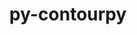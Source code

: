 ---
title: "py-contourpy"
layout: cache
categories: [package, develop]
meta: {"versions": ["1.0.5"], "compilers": ["gcc@=11.1.0", "gcc@=11.3.0", "gcc@=7.3.1", "gcc@=7.5.0"], "oss": ["amzn2", "ubuntu18.04", "ubuntu20.04", "ubuntu22.04"], "platforms": ["linux"], "targets": ["ivybridge", "ppc64le", "x86_64", "x86_64_v3", "x86_64_v4"], "stacks": ["data-vis-sdk", "e4s", "e4s-power", "ml-linux-x86_64-cpu", "ml-linux-x86_64-cuda", "radiuss"], "num_specs": 46, "num_specs_by_stack": {"radiuss": 18, "e4s-power": 3, "data-vis-sdk": 6, "e4s": 4, "ml-linux-x86_64-cuda": 3, "ml-linux-x86_64-cpu": 3}}
spec_details: [{"hash": "4tmyp6l4gtoj4jbentsswxahk4llx35r", "compiler": "gcc@=7.3.1", "versions": ["1.0.5"], "os": "amzn2", "platform": "linux", "target": "ivybridge", "variants": ["build_system=python_pip"], "stacks": [], "size": "-", "tarball": "https://binaries.spack.io/develop/build_cache/linux-amzn2-ivybridge/gcc-7.3.1/py-contourpy-1.0.5/linux-amzn2-ivybridge-gcc-7.3.1-py-contourpy-1.0.5-4tmyp6l4gtoj4jbentsswxahk4llx35r.spack"}, {"hash": "d3twpw7pyseudreiqknelzcj57jjb5ou", "compiler": "gcc@=7.3.1", "versions": ["1.0.5"], "os": "amzn2", "platform": "linux", "target": "ivybridge", "variants": ["build_system=python_pip"], "stacks": [], "size": "-", "tarball": "https://binaries.spack.io/develop/build_cache/linux-amzn2-ivybridge/gcc-7.3.1/py-contourpy-1.0.5/linux-amzn2-ivybridge-gcc-7.3.1-py-contourpy-1.0.5-d3twpw7pyseudreiqknelzcj57jjb5ou.spack"}, {"hash": "zu7qdibolcnhfjbespneosrltwxltcms", "compiler": "gcc@=7.3.1", "versions": ["1.0.5"], "os": "amzn2", "platform": "linux", "target": "ivybridge", "variants": ["build_system=python_pip"], "stacks": [], "size": "-", "tarball": "https://binaries.spack.io/develop/build_cache/linux-amzn2-ivybridge/gcc-7.3.1/py-contourpy-1.0.5/linux-amzn2-ivybridge-gcc-7.3.1-py-contourpy-1.0.5-zu7qdibolcnhfjbespneosrltwxltcms.spack"}, {"hash": "gyf6uri3hktu63gkxrhbd5lapqp52kzz", "compiler": "gcc@=7.3.1", "versions": ["1.0.5"], "os": "amzn2", "platform": "linux", "target": "x86_64_v3", "variants": ["build_system=python_pip"], "stacks": [], "size": "-", "tarball": "https://binaries.spack.io/develop/build_cache/linux-amzn2-x86_64_v3/gcc-7.3.1/py-contourpy-1.0.5/linux-amzn2-x86_64_v3-gcc-7.3.1-py-contourpy-1.0.5-gyf6uri3hktu63gkxrhbd5lapqp52kzz.spack"}, {"hash": "uzxvkfpeh53anbht3ke37ecxdzmazi2s", "compiler": "gcc@=7.3.1", "versions": ["1.0.5"], "os": "amzn2", "platform": "linux", "target": "x86_64_v3", "variants": ["build_system=python_pip"], "stacks": [], "size": "-", "tarball": "https://binaries.spack.io/develop/build_cache/linux-amzn2-x86_64_v3/gcc-7.3.1/py-contourpy-1.0.5/linux-amzn2-x86_64_v3-gcc-7.3.1-py-contourpy-1.0.5-uzxvkfpeh53anbht3ke37ecxdzmazi2s.spack"}, {"hash": "czxe5x6h3awupss2catz5wv6nb77pzho", "compiler": "gcc@=7.3.1", "versions": ["1.0.5"], "os": "amzn2", "platform": "linux", "target": "x86_64_v3", "variants": ["build_system=python_pip"], "stacks": [], "size": "-", "tarball": "https://binaries.spack.io/develop/build_cache/linux-amzn2-x86_64_v3/gcc-7.3.1/py-contourpy-1.0.5/linux-amzn2-x86_64_v3-gcc-7.3.1-py-contourpy-1.0.5-czxe5x6h3awupss2catz5wv6nb77pzho.spack"}, {"hash": "2fbp7prlaz45kx5mehhhxh3vkfsrlw32", "compiler": "gcc@=7.3.1", "versions": ["1.0.5"], "os": "amzn2", "platform": "linux", "target": "x86_64_v3", "variants": [], "stacks": [], "size": "-", "tarball": "https://binaries.spack.io/develop/build_cache/linux-amzn2-x86_64_v3/gcc-7.3.1/py-contourpy-1.0.5/linux-amzn2-x86_64_v3-gcc-7.3.1-py-contourpy-1.0.5-2fbp7prlaz45kx5mehhhxh3vkfsrlw32.spack"}, {"hash": "ng7gv46jyxpjyifsdnfonmeus7o6egpp", "compiler": "gcc@=7.3.1", "versions": ["1.0.5"], "os": "amzn2", "platform": "linux", "target": "x86_64_v3", "variants": ["build_system=python_pip"], "stacks": [], "size": "-", "tarball": "https://binaries.spack.io/develop/build_cache/linux-amzn2-x86_64_v3/gcc-7.3.1/py-contourpy-1.0.5/linux-amzn2-x86_64_v3-gcc-7.3.1-py-contourpy-1.0.5-ng7gv46jyxpjyifsdnfonmeus7o6egpp.spack"}, {"hash": "5lyrasgvsbedmkgpuulcj4mtkenxgxyk", "compiler": "gcc@=7.3.1", "versions": ["1.0.5"], "os": "amzn2", "platform": "linux", "target": "x86_64_v3", "variants": ["build_system=python_pip"], "stacks": [], "size": "-", "tarball": "https://binaries.spack.io/develop/build_cache/linux-amzn2-x86_64_v3/gcc-7.3.1/py-contourpy-1.0.5/linux-amzn2-x86_64_v3-gcc-7.3.1-py-contourpy-1.0.5-5lyrasgvsbedmkgpuulcj4mtkenxgxyk.spack"}, {"hash": "awxgd4nvnjhopmyer46bf6s3ktzpj6oc", "compiler": "gcc@=7.3.1", "versions": ["1.0.5"], "os": "amzn2", "platform": "linux", "target": "x86_64_v3", "variants": [], "stacks": [], "size": "-", "tarball": "https://binaries.spack.io/develop/build_cache/linux-amzn2-x86_64_v3/gcc-7.3.1/py-contourpy-1.0.5/linux-amzn2-x86_64_v3-gcc-7.3.1-py-contourpy-1.0.5-awxgd4nvnjhopmyer46bf6s3ktzpj6oc.spack"}, {"hash": "7f6q7xxdov75cbnlhcyy4vxrkf22qnup", "compiler": "gcc@=7.3.1", "versions": ["1.0.5"], "os": "amzn2", "platform": "linux", "target": "x86_64_v4", "variants": [], "stacks": [], "size": "-", "tarball": "https://binaries.spack.io/develop/build_cache/linux-amzn2-x86_64_v4/gcc-7.3.1/py-contourpy-1.0.5/linux-amzn2-x86_64_v4-gcc-7.3.1-py-contourpy-1.0.5-7f6q7xxdov75cbnlhcyy4vxrkf22qnup.spack"}, {"hash": "6cbp4nkkl2ogxqn7xrd523igzrrvz6tz", "compiler": "gcc@=7.5.0", "versions": ["1.0.5"], "os": "ubuntu18.04", "platform": "linux", "target": "x86_64", "variants": ["build_system=python_pip"], "stacks": ["radiuss"], "size": "-", "tarball": "https://binaries.spack.io/develop/build_cache/linux-ubuntu18.04-x86_64/gcc-7.5.0/py-contourpy-1.0.5/linux-ubuntu18.04-x86_64-gcc-7.5.0-py-contourpy-1.0.5-6cbp4nkkl2ogxqn7xrd523igzrrvz6tz.spack"}, {"hash": "aadoalmrhos3htfwycnga6g7mtl56sys", "compiler": "gcc@=7.5.0", "versions": ["1.0.5"], "os": "ubuntu18.04", "platform": "linux", "target": "x86_64", "variants": ["build_system=python_pip"], "stacks": ["radiuss"], "size": "-", "tarball": "https://binaries.spack.io/develop/build_cache/linux-ubuntu18.04-x86_64/gcc-7.5.0/py-contourpy-1.0.5/linux-ubuntu18.04-x86_64-gcc-7.5.0-py-contourpy-1.0.5-aadoalmrhos3htfwycnga6g7mtl56sys.spack"}, {"hash": "bodyim44qhvezdidtqvrnbepbi5u7ssm", "compiler": "gcc@=7.5.0", "versions": ["1.0.5"], "os": "ubuntu18.04", "platform": "linux", "target": "x86_64", "variants": ["build_system=python_pip"], "stacks": ["radiuss"], "size": "-", "tarball": "https://binaries.spack.io/develop/build_cache/linux-ubuntu18.04-x86_64/gcc-7.5.0/py-contourpy-1.0.5/linux-ubuntu18.04-x86_64-gcc-7.5.0-py-contourpy-1.0.5-bodyim44qhvezdidtqvrnbepbi5u7ssm.spack"}, {"hash": "qptduyhlltvxvfchryjgfl6jnkvqm5ju", "compiler": "gcc@=7.5.0", "versions": ["1.0.5"], "os": "ubuntu18.04", "platform": "linux", "target": "x86_64", "variants": ["build_system=python_pip"], "stacks": ["radiuss"], "size": "-", "tarball": "https://binaries.spack.io/develop/build_cache/linux-ubuntu18.04-x86_64/gcc-7.5.0/py-contourpy-1.0.5/linux-ubuntu18.04-x86_64-gcc-7.5.0-py-contourpy-1.0.5-qptduyhlltvxvfchryjgfl6jnkvqm5ju.spack"}, {"hash": "wz53kgwuwcxsuem767tbs3zkhuttexhk", "compiler": "gcc@=7.5.0", "versions": ["1.0.5"], "os": "ubuntu18.04", "platform": "linux", "target": "x86_64", "variants": ["build_system=python_pip"], "stacks": ["radiuss"], "size": "-", "tarball": "https://binaries.spack.io/develop/build_cache/linux-ubuntu18.04-x86_64/gcc-7.5.0/py-contourpy-1.0.5/linux-ubuntu18.04-x86_64-gcc-7.5.0-py-contourpy-1.0.5-wz53kgwuwcxsuem767tbs3zkhuttexhk.spack"}, {"hash": "hi62k5xlid42jfiifcmhssdrljtv4zsd", "compiler": "gcc@=7.5.0", "versions": ["1.0.5"], "os": "ubuntu18.04", "platform": "linux", "target": "x86_64", "variants": ["build_system=python_pip"], "stacks": ["radiuss"], "size": "-", "tarball": "https://binaries.spack.io/develop/build_cache/linux-ubuntu18.04-x86_64/gcc-7.5.0/py-contourpy-1.0.5/linux-ubuntu18.04-x86_64-gcc-7.5.0-py-contourpy-1.0.5-hi62k5xlid42jfiifcmhssdrljtv4zsd.spack"}, {"hash": "s7vfnypsy7dyqacgsnmxgwhgxdn6oa6g", "compiler": "gcc@=7.5.0", "versions": ["1.0.5"], "os": "ubuntu18.04", "platform": "linux", "target": "x86_64", "variants": ["build_system=python_pip"], "stacks": ["radiuss"], "size": "-", "tarball": "https://binaries.spack.io/develop/build_cache/linux-ubuntu18.04-x86_64/gcc-7.5.0/py-contourpy-1.0.5/linux-ubuntu18.04-x86_64-gcc-7.5.0-py-contourpy-1.0.5-s7vfnypsy7dyqacgsnmxgwhgxdn6oa6g.spack"}, {"hash": "kzsdtt7ec22ulamqx3kbdgarcm64bnkq", "compiler": "gcc@=7.5.0", "versions": ["1.0.5"], "os": "ubuntu18.04", "platform": "linux", "target": "x86_64", "variants": ["build_system=python_pip"], "stacks": ["radiuss"], "size": "-", "tarball": "https://binaries.spack.io/develop/build_cache/linux-ubuntu18.04-x86_64/gcc-7.5.0/py-contourpy-1.0.5/linux-ubuntu18.04-x86_64-gcc-7.5.0-py-contourpy-1.0.5-kzsdtt7ec22ulamqx3kbdgarcm64bnkq.spack"}, {"hash": "5urzd6jxgwllxj6o6tmk4j4k5njj6bfi", "compiler": "gcc@=7.5.0", "versions": ["1.0.5"], "os": "ubuntu18.04", "platform": "linux", "target": "x86_64", "variants": ["build_system=python_pip"], "stacks": ["radiuss"], "size": "-", "tarball": "https://binaries.spack.io/develop/build_cache/linux-ubuntu18.04-x86_64/gcc-7.5.0/py-contourpy-1.0.5/linux-ubuntu18.04-x86_64-gcc-7.5.0-py-contourpy-1.0.5-5urzd6jxgwllxj6o6tmk4j4k5njj6bfi.spack"}, {"hash": "yl5nqtn35nmlw2xgbbpdpqcps4vncox4", "compiler": "gcc@=7.5.0", "versions": ["1.0.5"], "os": "ubuntu18.04", "platform": "linux", "target": "x86_64", "variants": [], "stacks": ["radiuss"], "size": "-", "tarball": "https://binaries.spack.io/develop/build_cache/linux-ubuntu18.04-x86_64/gcc-7.5.0/py-contourpy-1.0.5/linux-ubuntu18.04-x86_64-gcc-7.5.0-py-contourpy-1.0.5-yl5nqtn35nmlw2xgbbpdpqcps4vncox4.spack"}, {"hash": "56nobhihl644bl2aav6p4k7jwhsx4md2", "compiler": "gcc@=7.5.0", "versions": ["1.0.5"], "os": "ubuntu18.04", "platform": "linux", "target": "x86_64_v3", "variants": ["build_system=python_pip"], "stacks": ["radiuss"], "size": "-", "tarball": "https://binaries.spack.io/develop/build_cache/linux-ubuntu18.04-x86_64_v3/gcc-7.5.0/py-contourpy-1.0.5/linux-ubuntu18.04-x86_64_v3-gcc-7.5.0-py-contourpy-1.0.5-56nobhihl644bl2aav6p4k7jwhsx4md2.spack"}, {"hash": "fdlkmzfrxw7havm4iczdz3477lrb2qkg", "compiler": "gcc@=7.5.0", "versions": ["1.0.5"], "os": "ubuntu18.04", "platform": "linux", "target": "x86_64_v3", "variants": ["build_system=python_pip"], "stacks": ["radiuss"], "size": "-", "tarball": "https://binaries.spack.io/develop/build_cache/linux-ubuntu18.04-x86_64_v3/gcc-7.5.0/py-contourpy-1.0.5/linux-ubuntu18.04-x86_64_v3-gcc-7.5.0-py-contourpy-1.0.5-fdlkmzfrxw7havm4iczdz3477lrb2qkg.spack"}, {"hash": "5q2b4twvczpvdi3sdpr33jximzrryiu3", "compiler": "gcc@=7.5.0", "versions": ["1.0.5"], "os": "ubuntu18.04", "platform": "linux", "target": "x86_64_v3", "variants": ["build_system=python_pip"], "stacks": ["radiuss"], "size": "-", "tarball": "https://binaries.spack.io/develop/build_cache/linux-ubuntu18.04-x86_64_v3/gcc-7.5.0/py-contourpy-1.0.5/linux-ubuntu18.04-x86_64_v3-gcc-7.5.0-py-contourpy-1.0.5-5q2b4twvczpvdi3sdpr33jximzrryiu3.spack"}, {"hash": "ndfyphhphlgdzm6pnvcewmnuhdv5ygmg", "compiler": "gcc@=7.5.0", "versions": ["1.0.5"], "os": "ubuntu18.04", "platform": "linux", "target": "x86_64_v3", "variants": ["build_system=python_pip"], "stacks": ["radiuss"], "size": "-", "tarball": "https://binaries.spack.io/develop/build_cache/linux-ubuntu18.04-x86_64_v3/gcc-7.5.0/py-contourpy-1.0.5/linux-ubuntu18.04-x86_64_v3-gcc-7.5.0-py-contourpy-1.0.5-ndfyphhphlgdzm6pnvcewmnuhdv5ygmg.spack"}, {"hash": "bnb2dxbyaqtorcjwkq3uabylmxdjsyqm", "compiler": "gcc@=7.5.0", "versions": ["1.0.5"], "os": "ubuntu18.04", "platform": "linux", "target": "x86_64_v3", "variants": ["build_system=python_pip"], "stacks": ["radiuss"], "size": "-", "tarball": "https://binaries.spack.io/develop/build_cache/linux-ubuntu18.04-x86_64_v3/gcc-7.5.0/py-contourpy-1.0.5/linux-ubuntu18.04-x86_64_v3-gcc-7.5.0-py-contourpy-1.0.5-bnb2dxbyaqtorcjwkq3uabylmxdjsyqm.spack"}, {"hash": "owwpzxsllcmh75pgaaoekwscd75pg5cn", "compiler": "gcc@=7.5.0", "versions": ["1.0.5"], "os": "ubuntu18.04", "platform": "linux", "target": "x86_64_v3", "variants": ["build_system=python_pip"], "stacks": ["radiuss"], "size": "-", "tarball": "https://binaries.spack.io/develop/build_cache/linux-ubuntu18.04-x86_64_v3/gcc-7.5.0/py-contourpy-1.0.5/linux-ubuntu18.04-x86_64_v3-gcc-7.5.0-py-contourpy-1.0.5-owwpzxsllcmh75pgaaoekwscd75pg5cn.spack"}, {"hash": "4reonafht6b2pbvveqz4yrxbvrllr2ux", "compiler": "gcc@=7.5.0", "versions": ["1.0.5"], "os": "ubuntu18.04", "platform": "linux", "target": "x86_64_v3", "variants": ["build_system=python_pip"], "stacks": ["radiuss"], "size": "-", "tarball": "https://binaries.spack.io/develop/build_cache/linux-ubuntu18.04-x86_64_v3/gcc-7.5.0/py-contourpy-1.0.5/linux-ubuntu18.04-x86_64_v3-gcc-7.5.0-py-contourpy-1.0.5-4reonafht6b2pbvveqz4yrxbvrllr2ux.spack"}, {"hash": "4qhigk6eqspp53v4lkn55q3e53rqrjsz", "compiler": "gcc@=7.5.0", "versions": ["1.0.5"], "os": "ubuntu18.04", "platform": "linux", "target": "x86_64_v3", "variants": ["build_system=python_pip"], "stacks": ["radiuss"], "size": "-", "tarball": "https://binaries.spack.io/develop/build_cache/linux-ubuntu18.04-x86_64_v3/gcc-7.5.0/py-contourpy-1.0.5/linux-ubuntu18.04-x86_64_v3-gcc-7.5.0-py-contourpy-1.0.5-4qhigk6eqspp53v4lkn55q3e53rqrjsz.spack"}, {"hash": "nv7u2bw2oqorslqmizrjwyriogie4zlz", "compiler": "gcc@=11.1.0", "versions": ["1.0.5"], "os": "ubuntu20.04", "platform": "linux", "target": "ppc64le", "variants": ["build_system=python_pip"], "stacks": ["e4s-power"], "size": "-", "tarball": "https://binaries.spack.io/develop/build_cache/linux-ubuntu20.04-ppc64le/gcc-11.1.0/py-contourpy-1.0.5/linux-ubuntu20.04-ppc64le-gcc-11.1.0-py-contourpy-1.0.5-nv7u2bw2oqorslqmizrjwyriogie4zlz.spack"}, {"hash": "gf2ixkmb7cgkmjputtl7p7auzywoocdm", "compiler": "gcc@=11.1.0", "versions": ["1.0.5"], "os": "ubuntu20.04", "platform": "linux", "target": "ppc64le", "variants": ["build_system=python_pip"], "stacks": ["e4s-power"], "size": "-", "tarball": "https://binaries.spack.io/develop/build_cache/linux-ubuntu20.04-ppc64le/gcc-11.1.0/py-contourpy-1.0.5/linux-ubuntu20.04-ppc64le-gcc-11.1.0-py-contourpy-1.0.5-gf2ixkmb7cgkmjputtl7p7auzywoocdm.spack"}, {"hash": "6uy6347ubtobnhutotzbt7sxbf5t3qdl", "compiler": "gcc@=11.1.0", "versions": ["1.0.5"], "os": "ubuntu20.04", "platform": "linux", "target": "ppc64le", "variants": ["build_system=python_pip"], "stacks": ["e4s-power"], "size": "-", "tarball": "https://binaries.spack.io/develop/build_cache/linux-ubuntu20.04-ppc64le/gcc-11.1.0/py-contourpy-1.0.5/linux-ubuntu20.04-ppc64le-gcc-11.1.0-py-contourpy-1.0.5-6uy6347ubtobnhutotzbt7sxbf5t3qdl.spack"}, {"hash": "fzhcvy6b7vbyfayy7gpxbqnaxgtour5d", "compiler": "gcc@=11.1.0", "versions": ["1.0.5"], "os": "ubuntu20.04", "platform": "linux", "target": "x86_64_v3", "variants": ["build_system=python_pip"], "stacks": ["data-vis-sdk"], "size": "-", "tarball": "https://binaries.spack.io/develop/build_cache/linux-ubuntu20.04-x86_64_v3/gcc-11.1.0/py-contourpy-1.0.5/linux-ubuntu20.04-x86_64_v3-gcc-11.1.0-py-contourpy-1.0.5-fzhcvy6b7vbyfayy7gpxbqnaxgtour5d.spack"}, {"hash": "m4xenitnrffwrmqwkmwruozjef2rnxio", "compiler": "gcc@=11.1.0", "versions": ["1.0.5"], "os": "ubuntu20.04", "platform": "linux", "target": "x86_64_v3", "variants": ["build_system=python_pip"], "stacks": ["e4s"], "size": "-", "tarball": "https://binaries.spack.io/develop/build_cache/linux-ubuntu20.04-x86_64_v3/gcc-11.1.0/py-contourpy-1.0.5/linux-ubuntu20.04-x86_64_v3-gcc-11.1.0-py-contourpy-1.0.5-m4xenitnrffwrmqwkmwruozjef2rnxio.spack"}, {"hash": "edce7sqdb4c5jmwimvq6dcuhr7phbxeu", "compiler": "gcc@=11.1.0", "versions": ["1.0.5"], "os": "ubuntu20.04", "platform": "linux", "target": "x86_64_v3", "variants": ["build_system=python_pip"], "stacks": ["e4s"], "size": "-", "tarball": "https://binaries.spack.io/develop/build_cache/linux-ubuntu20.04-x86_64_v3/gcc-11.1.0/py-contourpy-1.0.5/linux-ubuntu20.04-x86_64_v3-gcc-11.1.0-py-contourpy-1.0.5-edce7sqdb4c5jmwimvq6dcuhr7phbxeu.spack"}, {"hash": "ju7qt34cb4y2bk254mv34r7dnyf5htjm", "compiler": "gcc@=11.1.0", "versions": ["1.0.5"], "os": "ubuntu20.04", "platform": "linux", "target": "x86_64_v3", "variants": ["build_system=python_pip"], "stacks": ["e4s"], "size": "-", "tarball": "https://binaries.spack.io/develop/build_cache/linux-ubuntu20.04-x86_64_v3/gcc-11.1.0/py-contourpy-1.0.5/linux-ubuntu20.04-x86_64_v3-gcc-11.1.0-py-contourpy-1.0.5-ju7qt34cb4y2bk254mv34r7dnyf5htjm.spack"}, {"hash": "noykpxefyx2vpmst4v4ancupogkrzjt7", "compiler": "gcc@=11.1.0", "versions": ["1.0.5"], "os": "ubuntu20.04", "platform": "linux", "target": "x86_64_v3", "variants": ["build_system=python_pip"], "stacks": ["data-vis-sdk"], "size": "-", "tarball": "https://binaries.spack.io/develop/build_cache/linux-ubuntu20.04-x86_64_v3/gcc-11.1.0/py-contourpy-1.0.5/linux-ubuntu20.04-x86_64_v3-gcc-11.1.0-py-contourpy-1.0.5-noykpxefyx2vpmst4v4ancupogkrzjt7.spack"}, {"hash": "mbf3nsxqckkzxzv3byuzc4s7jjwyefnh", "compiler": "gcc@=11.1.0", "versions": ["1.0.5"], "os": "ubuntu20.04", "platform": "linux", "target": "x86_64_v3", "variants": ["build_system=python_pip"], "stacks": ["data-vis-sdk"], "size": "-", "tarball": "https://binaries.spack.io/develop/build_cache/linux-ubuntu20.04-x86_64_v3/gcc-11.1.0/py-contourpy-1.0.5/linux-ubuntu20.04-x86_64_v3-gcc-11.1.0-py-contourpy-1.0.5-mbf3nsxqckkzxzv3byuzc4s7jjwyefnh.spack"}, {"hash": "tdoohytmhred7d2ls2mlzsmzh2nt6zz3", "compiler": "gcc@=11.1.0", "versions": ["1.0.5"], "os": "ubuntu20.04", "platform": "linux", "target": "x86_64_v3", "variants": ["build_system=python_pip"], "stacks": ["data-vis-sdk"], "size": "-", "tarball": "https://binaries.spack.io/develop/build_cache/linux-ubuntu20.04-x86_64_v3/gcc-11.1.0/py-contourpy-1.0.5/linux-ubuntu20.04-x86_64_v3-gcc-11.1.0-py-contourpy-1.0.5-tdoohytmhred7d2ls2mlzsmzh2nt6zz3.spack"}, {"hash": "e7m6vk53ep2sj2wzbp266cttzuabmxx3", "compiler": "gcc@=11.1.0", "versions": ["1.0.5"], "os": "ubuntu20.04", "platform": "linux", "target": "x86_64_v3", "variants": ["build_system=python_pip"], "stacks": ["data-vis-sdk"], "size": "-", "tarball": "https://binaries.spack.io/develop/build_cache/linux-ubuntu20.04-x86_64_v3/gcc-11.1.0/py-contourpy-1.0.5/linux-ubuntu20.04-x86_64_v3-gcc-11.1.0-py-contourpy-1.0.5-e7m6vk53ep2sj2wzbp266cttzuabmxx3.spack"}, {"hash": "a4qsinse3qio4x3zn5lklu4mpx4j67o2", "compiler": "gcc@=11.1.0", "versions": ["1.0.5"], "os": "ubuntu20.04", "platform": "linux", "target": "x86_64_v3", "variants": ["build_system=python_pip"], "stacks": ["data-vis-sdk"], "size": "-", "tarball": "https://binaries.spack.io/develop/build_cache/linux-ubuntu20.04-x86_64_v3/gcc-11.1.0/py-contourpy-1.0.5/linux-ubuntu20.04-x86_64_v3-gcc-11.1.0-py-contourpy-1.0.5-a4qsinse3qio4x3zn5lklu4mpx4j67o2.spack"}, {"hash": "o2fsvisc6ljdrlvdj4ucwvkmow7cky5q", "compiler": "gcc@=11.1.0", "versions": ["1.0.5"], "os": "ubuntu20.04", "platform": "linux", "target": "x86_64_v3", "variants": ["build_system=python_pip"], "stacks": ["e4s"], "size": "-", "tarball": "https://binaries.spack.io/develop/build_cache/linux-ubuntu20.04-x86_64_v3/gcc-11.1.0/py-contourpy-1.0.5/linux-ubuntu20.04-x86_64_v3-gcc-11.1.0-py-contourpy-1.0.5-o2fsvisc6ljdrlvdj4ucwvkmow7cky5q.spack"}, {"hash": "4kelrh5zjdjbqke5uzte3lu2phqzfuyf", "compiler": "gcc@=11.3.0", "versions": ["1.0.5"], "os": "ubuntu22.04", "platform": "linux", "target": "x86_64_v3", "variants": ["build_system=python_pip"], "stacks": ["ml-linux-x86_64-cuda", "ml-linux-x86_64-cpu"], "size": "-", "tarball": "https://binaries.spack.io/develop/build_cache/linux-ubuntu22.04-x86_64_v3/gcc-11.3.0/py-contourpy-1.0.5/linux-ubuntu22.04-x86_64_v3-gcc-11.3.0-py-contourpy-1.0.5-4kelrh5zjdjbqke5uzte3lu2phqzfuyf.spack"}, {"hash": "iktjuknrh2tquxk3ua4djkwt6ouohggj", "compiler": "gcc@=11.3.0", "versions": ["1.0.5"], "os": "ubuntu22.04", "platform": "linux", "target": "x86_64_v3", "variants": ["build_system=python_pip"], "stacks": ["ml-linux-x86_64-cpu"], "size": "-", "tarball": "https://binaries.spack.io/develop/build_cache/linux-ubuntu22.04-x86_64_v3/gcc-11.3.0/py-contourpy-1.0.5/linux-ubuntu22.04-x86_64_v3-gcc-11.3.0-py-contourpy-1.0.5-iktjuknrh2tquxk3ua4djkwt6ouohggj.spack"}, {"hash": "y3dl2mbuylwtivdgpr3de4ibrpfx2ngm", "compiler": "gcc@=11.3.0", "versions": ["1.0.5"], "os": "ubuntu22.04", "platform": "linux", "target": "x86_64_v3", "variants": ["build_system=python_pip"], "stacks": ["ml-linux-x86_64-cuda"], "size": "-", "tarball": "https://binaries.spack.io/develop/build_cache/linux-ubuntu22.04-x86_64_v3/gcc-11.3.0/py-contourpy-1.0.5/linux-ubuntu22.04-x86_64_v3-gcc-11.3.0-py-contourpy-1.0.5-y3dl2mbuylwtivdgpr3de4ibrpfx2ngm.spack"}, {"hash": "zlct3kgjkasscbapywe5dw3epbyuysry", "compiler": "gcc@=11.3.0", "versions": ["1.0.5"], "os": "ubuntu22.04", "platform": "linux", "target": "x86_64_v3", "variants": ["build_system=python_pip"], "stacks": ["ml-linux-x86_64-cuda", "ml-linux-x86_64-cpu"], "size": "-", "tarball": "https://binaries.spack.io/develop/build_cache/linux-ubuntu22.04-x86_64_v3/gcc-11.3.0/py-contourpy-1.0.5/linux-ubuntu22.04-x86_64_v3-gcc-11.3.0-py-contourpy-1.0.5-zlct3kgjkasscbapywe5dw3epbyuysry.spack"}]
---